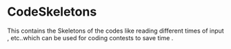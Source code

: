 # CodeSkeletons
This contains the Skeletons of the codes like reading different times of input , etc..which can be used for coding contests to save time . 
